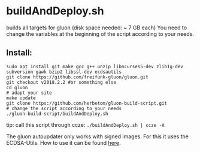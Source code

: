 buildAndDeploy.sh
====================

builds all targets for gluon (disk space needed: ~ 7 GB each)
You need to change the variables at the beginning of the script according to your needs.

## Install:
```
sudo apt install git make gcc g++ unzip libncurses5-dev zlib1g-dev subversion gawk bzip2 libssl-dev ecdsautils
git clone https://github.com/freifunk-gluon/gluon.git
git checkout v2018.2.2 #or something else
cd gluon
# adapt your site
make update
git clone https://github.com/herbetom/gluon-build-script.git
# change the script according to your needs
./gluon-build-script/buildAndDeploy.sh
```
tip: call this script through ccze: `./buildAndDeploy.sh | ccze -A`

The gluon autoupdater only works with signed images. For this it uses the ECDSA-Utils. How to use it can be found [here](https://wiki.freifunk.net/ECDSA_Util#Programme_und_Optionen_der_ECDSA-Utils).
